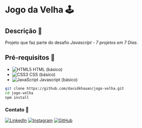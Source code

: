 # Jogo da Velha 🕹️

## Descrição 📝
Projeto que faz parte do desafio _*Javascript - 7 projetos em 7 Dias*_.

## Pré-requisitos 🧾
- ![HTML5](https://img.shields.io/badge/HTML5-000?style=for-the-badge&logo=html5) HTML (básico)
- ![CSS3](https://img.shields.io/badge/CSS3-000?style=for-the-badge&logo=css3&logoColor=264CE4) CSS (básico)
- ![JavaScript](https://img.shields.io/badge/JavaScript-000?style=for-the-badge&logo=javascript) Javascript (básico)

```bash
git clone https://github.com/davidkhauan/jogo-velha.git
cd jogo-velha
npm install
``` 

### Contato 📨
[![LinkedIn](https://img.shields.io/badge/LinkedIn-000?style=for-the-badge&logo=linkedin&logoColor=0E76A8)](https://www.linkedin.com/in/david-khauan-santos-lima-13a196264/)
[![Instagram](https://img.shields.io/badge/Instagram-000?style=for-the-badge&logo=instagram)](https://www.instagram.com/david_khauan12/)
[![GitHub](https://img.shields.io/badge/GitHbt-000?style=for-the-badge&logo=github&logoColor=white)](https://github.com/davidkhauan/)
